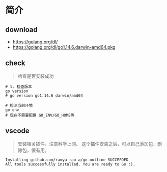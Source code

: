# 简介


## download
- https://golang.org/dl/
- https://golang.org/dl/go1.14.6.darwin-amd64.pkg

## check
> 检查是否安装成功

```shell
# 1. 检查版本
go version
# go version go1.14.6 darwin/amd64

# 检测当前环境
go env
# 现在不需要配置 GO_ENV/GO_HOME等
```

## vscode
> 安装相关插件，注意科学上网。
> 这个插件安装之后，可以自己添加包，删除包，很有用。
~~~
Installing github.com/ramya-rao-a/go-outline SUCCEEDED
All tools successfully installed. You are ready to Go :).
~~~


